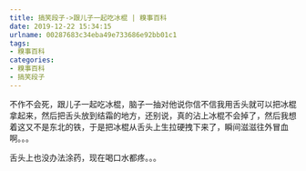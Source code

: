 ```yaml
---
title: 搞笑段子->跟儿子一起吃冰棍 | 糗事百科
date: 2019-12-22 15:34:15
urlname: 00287683c34eba49e733686e92bb01c1
tags: 
- 糗事百科
categories:
- 糗事百科
- 搞笑段子
---
```

不作不会死，跟儿子一起吃冰棍，脑子一抽对他说你信不信我用舌头就可以把冰棍拿起来，然后把舌头放到结霜的地方，还别说，真的沾上冰棍不会掉了，然后我想着这又不是东北的铁，于是把冰棍从舌头上生拉硬拽下来了，瞬间滋滋往外冒血啊。。。

舌头上也没办法涂药，现在喝口水都疼。。。


